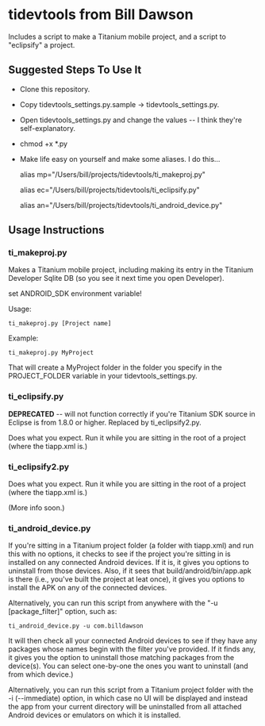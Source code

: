 tidevtools from Bill Dawson
============================

Includes a script to make a Titanium mobile project, and a script to "eclipsify" a project.

Suggested Steps To Use It
--------------------------

- Clone this repository.
- Copy tidevtools_settings.py.sample -> tidevtools_settings.py.
- Open tidevtools_settings.py and change the values -- I think they're self-explanatory.
- chmod +x *.py
- Make life easy on yourself and make some aliases.  I do this...

     alias mp="/Users/bill/projects/tidevtools/ti_makeproj.py"

     alias ec="/Users/bill/projects/tidevtools/ti_eclipsify.py"

     alias an="/Users/bill/projects/tidevtools/ti_android_device.py"

Usage Instructions
-------------------

### ti_makeproj.py
Makes a Titanium mobile project, including making its entry in the Titanium Developer Sqlite DB (so you see it next time you open Developer).

set ANDROID_SDK environment variable!

Usage:

`ti_makeproj.py [Project name]`

Example:

`ti_makeproj.py MyProject`

That will create a MyProject folder in the folder you specify in the PROJECT_FOLDER variable in your tidevtools_settings.py.

### ti_eclipsify.py

**DEPRECATED** -- will not function correctly if you're Titanium SDK source in Eclipse is from 1.8.0 or higher.  Replaced by ti_eclipsify2.py.

Does what you expect.  Run it while you are sitting in the root of a project (where the tiapp.xml is.)

### ti_eclipsify2.py

Does what you expect.  Run it while you are sitting in the root of a project (where the tiapp.xml is.)

(More info soon.)

### ti_android_device.py

If you're sitting in a Titanium project folder (a folder with tiapp.xml) and run this with no options, it checks to see if the project you're sitting in is installed on any connected Android devices.  If it is, it gives you options to uninstall from those devices.  Also, if it sees that build/android/bin/app.apk is there (i.e., you've built the project at leat once), it gives you options to install the APK on any of the connected devices.

Alternatively, you can run this script from anywhere with the "-u [package_filter]" option, such as:

`ti_android_device.py -u com.billdawson`

It will then check all your connected Android devices to see if they have any packages whose names begin with the filter you've provided.  If it finds any, it gives you the option to uninstall those matching packages from the device(s).  You can select one-by-one the ones you want to uninstall (and from which device.)

Alternatively, you can run this script from a Titanium project folder with the -i (--immediate) option, in which case no UI will be displayed and instead the app from your current directory will be uninstalled from all attached Android devices or emulators on which it is installed.
